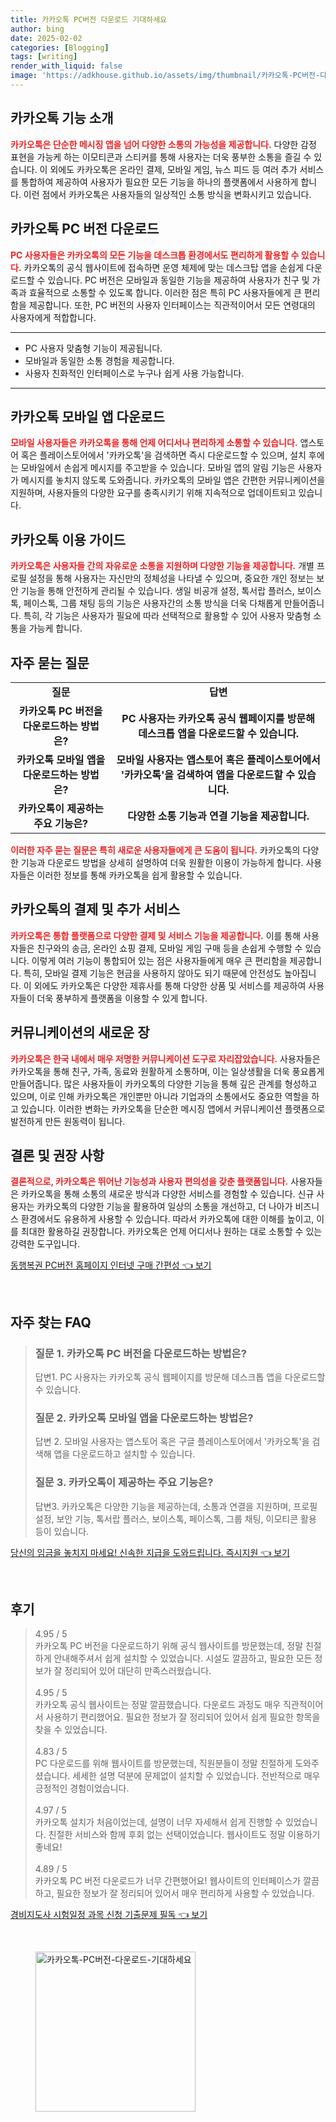 ```yaml
---
title: 카카오톡 PC버전 다운로드 기대하세요
author: bing
date: 2025-02-02
categories: [Blogging]
tags: [writing]
render_with_liquid: false
image: 'https://adkhouse.github.io/assets/img/thumbnail/카카오톡-PC버전-다운로드-기대하세요.webp'
---
```



<h2 id='카카오톡 기능 소개'>카카오톡 기능 소개</h2>

<p><b><span style="color: #ee2323;">카카오톡은 단순한 메시징 앱을 넘어 다양한 소통의 가능성을 제공합니다.</span></b> 다양한 감정 표현을 가능케 하는 이모티콘과 스티커를 통해 사용자는 더욱 풍부한 소통을 즐길 수 있습니다. 이 외에도 카카오톡은 온라인 결제, 모바일 게임, 뉴스 피드 등 여러 추가 서비스를 통합하여 제공하여 사용자가 필요한 모든 기능을 하나의 플랫폼에서 사용하게 합니다. 이런 점에서 카카오톡은 사용자들의 일상적인 소통 방식을 변화시키고 있습니다.</p>

<h2 id='카카오톡 PC 버전 다운로드'>카카오톡 PC 버전 다운로드</h2>

<p><b><span style="color: #ee2323;">PC 사용자들은 카카오톡의 모든 기능을 데스크톱 환경에서도 편리하게 활용할 수 있습니다.</span></b> 카카오톡의 공식 웹사이트에 접속하면 운영 체제에 맞는 데스크탑 앱을 손쉽게 다운로드할 수 있습니다. PC 버전은 모바일과 동일한 기능을 제공하여 사용자가 친구 및 가족과 효율적으로 소통할 수 있도록 합니다. 이러한 점은 특히 PC 사용자들에게 큰 편리함을 제공합니다. 또한, PC 버전의 사용자 인터페이스는 직관적이어서 모든 연령대의 사용자에게 적합합니다.</p>

<hr />

<ul>
    <li>PC 사용자 맞춤형 기능이 제공됩니다.</li>
    <li>모바일과 동일한 소통 경험을 제공합니다.</li>
    <li>사용자 친화적인 인터페이스로 누구나 쉽게 사용 가능합니다.</li>
</ul>

<hr />

<h2 id='카카오톡 모바일 앱 다운로드'>카카오톡 모바일 앱 다운로드</h2>

<p><b><span style="color: #ee2323;">모바일 사용자들은 카카오톡을 통해 언제 어디서나 편리하게 소통할 수 있습니다.</span></b> 앱스토어 혹은 플레이스토어에서 '카카오톡'을 검색하면 즉시 다운로드할 수 있으며, 설치 후에는 모바일에서 손쉽게 메시지를 주고받을 수 있습니다. 모바일 앱의 알림 기능은 사용자가 메시지를 놓치지 않도록 도와줍니다. 카카오톡의 모바일 앱은 간편한 커뮤니케이션을 지원하며, 사용자들의 다양한 요구를 충족시키기 위해 지속적으로 업데이트되고 있습니다.</p>

<h2 id='카카오톡 이용 가이드'>카카오톡 이용 가이드</h2>

<p><b><span style="color: #ee2323;">카카오톡은 사용자들 간의 자유로운 소통을 지원하며 다양한 기능을 제공합니다.</span></b> 개별 프로필 설정을 통해 사용자는 자신만의 정체성을 나타낼 수 있으며, 중요한 개인 정보는 보안 기능을 통해 안전하게 관리될 수 있습니다. 생일 비공개 설정, 톡서랍 플러스, 보이스톡, 페이스톡, 그룹 채팅 등의 기능은 사용자간의 소통 방식을 더욱 다채롭게 만들어줍니다. 특히, 각 기능은 사용자가 필요에 따라 선택적으로 활용할 수 있어 사용자 맞춤형 소통을 가능케 합니다.</p>

<h2 id='자주 묻는 질문'>자주 묻는 질문</h2>

<table>
    <tr>
        <td style="text-align: center; height: 17px;"><b>질문</b></td>
        <td style="text-align: center; height: 17px;"><b>답변</b></td>
    </tr>
    <tr>
        <td style="text-align: center; height: 17px;"><b>카카오톡 PC 버전을 다운로드하는 방법은?</b></td>
        <td style="text-align: center; height: 17px;"><b>PC 사용자는 카카오톡 공식 웹페이지를 방문해 데스크톱 앱을 다운로드할 수 있습니다.</b></td>
    </tr>
    <tr>
        <td style="text-align: center; height: 17px;"><b>카카오톡 모바일 앱을 다운로드하는 방법은?</b></td>
        <td style="text-align: center; height: 17px;"><b>모바일 사용자는 앱스토어 혹은 플레이스토어에서 '카카오톡'을 검색하여 앱을 다운로드할 수 있습니다.</b></td>
    </tr>
    <tr>
        <td style="text-align: center; height: 17px;"><b>카카오톡이 제공하는 주요 기능은?</b></td>
        <td style="text-align: center; height: 17px;"><b>다양한 소통 기능과 연결 기능을 제공합니다.</b></td>
    </tr>
</table>

<p><b><span style="color: #ee2323;">이러한 자주 묻는 질문은 특히 새로운 사용자들에게 큰 도움이 됩니다.</span></b> 카카오톡의 다양한 기능과 다운로드 방법을 상세히 설명하여 더욱 원활한 이용이 가능하게 합니다. 사용자들은 이러한 정보를 통해 카카오톡을 쉽게 활용할 수 있습니다.</p>

<h2 id='카카오톡의 결제 및 추가 서비스'>카카오톡의 결제 및 추가 서비스</h2>

<p><b><span style="color: #ee2323;">카카오톡은 통합 플랫폼으로 다양한 결제 및 서비스 기능을 제공합니다.</span></b> 이를 통해 사용자들은 친구와의 송금, 온라인 쇼핑 결제, 모바일 게임 구매 등을 손쉽게 수행할 수 있습니다. 이렇게 여러 기능이 통합되어 있는 점은 사용자들에게 매우 큰 편리함을 제공합니다. 특히, 모바일 결제 기능은 현금을 사용하지 않아도 되기 때문에 안전성도 높아집니다. 이 외에도 카카오톡은 다양한 제휴사를 통해 다양한 상품 및 서비스를 제공하여 사용자들이 더욱 풍부하게 플랫폼을 이용할 수 있게 합니다.</p>

<h2 id='커뮤니케이션의 새로운 장'>커뮤니케이션의 새로운 장</h2>

<p><b><span style="color: #ee2323;">카카오톡은 한국 내에서 매우 저명한 커뮤니케이션 도구로 자리잡았습니다.</span></b> 사용자들은 카카오톡을 통해 친구, 가족, 동료와 원활하게 소통하며, 이는 일상생활을 더욱 풍요롭게 만들어줍니다. 많은 사용자들이 카카오톡의 다양한 기능을 통해 깊은 관계를 형성하고 있으며, 이로 인해 카카오톡은 개인뿐만 아니라 기업과의 소통에서도 중요한 역할을 하고 있습니다. 이러한 변화는 카카오톡을 단순한 메시징 앱에서 커뮤니케이션 플랫폼으로 발전하게 만든 원동력이 됩니다.</p>

<h2 id='결론 및 권장 사항'>결론 및 권장 사항</h2>

<p><b><span style="color: #ee2323;">결론적으로, 카카오톡은 뛰어난 기능성과 사용자 편의성을 갖춘 플랫폼입니다.</span></b> 사용자들은 카카오톡을 통해 소통의 새로운 방식과 다양한 서비스를 경험할 수 있습니다. 신규 사용자는 카카오톡의 다양한 기능을 활용하여 일상의 소통을 개선하고, 더 나아가 비즈니스 환경에서도 유용하게 사용할 수 있습니다. 따라서 카카오톡에 대한 이해를 높이고, 이를 최대한 활용하길 권장합니다. 카카오톡은 언제 어디서나 원하는 대로 소통할 수 있는 강력한 도구입니다.</p>


<p><a class="click-button" title="동행복권 PC버전 홈페이지 인터넷 구매 간편성" href="https://adkhouse.github.io/posts/%EB%8F%99%ED%96%89%EB%B3%B5%EA%B6%8C-PC%EB%B2%84%EC%A0%84-%ED%99%88%ED%8E%98%EC%9D%B4%EC%A7%80-%EC%9D%B8%ED%84%B0%EB%84%B7-%EA%B5%AC%EB%A7%A4-%EA%B0%84%ED%8E%B8%EC%84%B1/" rel="dofollow">동행복권 PC버전 홈페이지 인터넷 구매 간편성 👈 보기</a></p><br>
<h2 id='자주_찾는_FAQ'>자주 찾는 FAQ</h2>
<div itemscope="" itemtype="https://schema.org/FAQPage"> 
<blockquote> 
<div itemscope="" itemprop="mainEntity" itemtype="https://schema.org/Question"> 
<h3 itemprop="name">질문 1. 카카오톡 PC 버전을 다운로드하는 방법은?</h3> 
<div itemscope="" itemprop="acceptedAnswer" itemtype="https://schema.org/Answer"> 
<span itemprop="text"> 
<p>답변1. PC 사용자는 카카오톡 공식 웹페이지를 방문해 데스크톱 앱을 다운로드할 수 있습니다.</p> 
</span> 
</div> 
</div> 
<div itemscope="" itemprop="mainEntity" itemtype="https://schema.org/Question"> 
<h3 itemprop="name">질문 2. 카카오톡 모바일 앱을 다운로드하는 방법은?</h3> 
<div itemscope="" itemprop="acceptedAnswer" itemtype="https://schema.org/Answer"> 
<span itemprop="text"> 
<p>답변 2. 모바일 사용자는 앱스토어 혹은 구글 플레이스토어에서 '카카오톡'을 검색해 앱을 다운로드하고 설치할 수 있습니다.</p> 
</span> 
</div> 
</div> 
<div itemscope="" itemprop="mainEntity" itemtype="https://schema.org/Question"> 
<h3 itemprop="name">질문 3. 카카오톡이 제공하는 주요 기능은?</h3> 
<div itemscope="" itemprop="acceptedAnswer" itemtype="https://schema.org/Answer"> 
<span itemprop="text"> 
<p>답변3. 카카오톡은 다양한 기능을 제공하는데, 소통과 연결을 지원하며, 프로필 설정, 보안 기능, 톡서랍 플러스, 보이스톡, 페이스톡, 그룹 채팅, 이모티콘 활용 등이 있습니다.</p> 
</span> 
</div> 
</div> 
</blockquote> 
</div>
<p><a class="click-button" title="당신의 임금을 놓치지 마세요! 신속한 지급을 도와드립니다. 즉시지원" href="https://adkhouse.github.io/posts/%EB%8B%B9%EC%8B%A0%EC%9D%98-%EC%9E%84%EA%B8%88%EC%9D%84-%EB%86%93%EC%B9%98%EC%A7%80-%EB%A7%88%EC%84%B8%EC%9A%94!-%EC%8B%A0%EC%86%8D%ED%95%9C-%EC%A7%80%EA%B8%89%EC%9D%84-%EB%8F%84%EC%99%80%EB%93%9C%EB%A6%BD%EB%8B%88%EB%8B%A4.-%EC%A6%89%EC%8B%9C%EC%A7%80%EC%9B%90/" rel="dofollow">당신의 임금을 놓치지 마세요! 신속한 지급을 도와드립니다. 즉시지원 👈 보기</a></p><br>
<h2 id='후기'>후기</h2>
<div itemscope itemtype="https://schema.org/Product">
  <blockquote>
  <div itemprop="review" itemscope itemtype="https://schema.org/Review">
      <div itemprop="reviewRating" itemscope itemtype="https://schema.org/Rating"> <span itemprop="ratingValue">4.95</span> / <span itemprop="bestRating">5</span> </div>
      <span itemprop="reviewBody">카카오톡 PC 버전을 다운로드하기 위해 공식 웹사이트를 방문했는데, 정말 친절하게 안내해주셔서 쉽게 설치할 수 있었습니다. 시설도 깔끔하고, 필요한 모든 정보가 잘 정리되어 있어 대단히 만족스러웠습니다.</span>
  </div>
  <br>
  <div itemprop="review" itemscope itemtype="https://schema.org/Review">
      <div itemprop="reviewRating" itemscope itemtype="https://schema.org/Rating"> <span itemprop="ratingValue">4.95</span> / <span itemprop="bestRating">5</span> </div>
      <span itemprop="reviewBody">카카오톡 공식 웹사이트는 정말 깔끔했습니다. 다운로드 과정도 매우 직관적이어서 사용하기 편리했어요. 필요한 정보가 잘 정리되어 있어서 쉽게 필요한 항목을 찾을 수 있었습니다.</span>
  </div>
  <br>
  <div itemprop="review" itemscope itemtype="https://schema.org/Review">
      <div itemprop="reviewRating" itemscope itemtype="https://schema.org/Rating"> <span itemprop="ratingValue">4.83</span> / <span itemprop="bestRating">5</span> </div>
      <span itemprop="reviewBody">PC 다운로드를 위해 웹사이트를 방문했는데, 직원분들이 정말 친절하게 도와주셨습니다. 세세한 설명 덕분에 문제없이 설치할 수 있었습니다. 전반적으로 매우 긍정적인 경험이었습니다.</span>
  </div>
  <br>
  <div itemprop="review" itemscope itemtype="https://schema.org/Review">
      <div itemprop="reviewRating" itemscope itemtype="https://schema.org/Rating"> <span itemprop="ratingValue">4.97</span> / <span itemprop="bestRating">5</span> </div>
      <span itemprop="reviewBody">카카오톡 설치가 처음이었는데, 설명이 너무 자세해서 쉽게 진행할 수 있었습니다. 친절한 서비스와 함께 후회 없는 선택이었습니다. 웹사이트도 정말 이용하기 좋네요!</span>
  </div>
  <br>
  <div itemprop="review" itemscope itemtype="https://schema.org/Review">
      <div itemprop="reviewRating" itemscope itemtype="https://schema.org/Rating"> <span itemprop="ratingValue">4.89</span> / <span itemprop="bestRating">5</span> </div>
      <span itemprop="reviewBody">카카오톡 PC 버전 다운로드가 너무 간편했어요! 웹사이트의 인터페이스가 깔끔하고, 필요한 정보가 잘 정리되어 있어서 매우 편리하게 사용할 수 있었습니다.</span>
  </div>
  </blockquote>
</div>
<p><a class="click-button" title="경비지도사 시험일정 과목 신청 기출문제 필독" href="https://adkhouse.github.io/posts/%EA%B2%BD%EB%B9%84%EC%A7%80%EB%8F%84%EC%82%AC-%EC%8B%9C%ED%97%98%EC%9D%BC%EC%A0%95-%EA%B3%BC%EB%AA%A9-%EC%8B%A0%EC%B2%AD-%EA%B8%B0%EC%B6%9C%EB%AC%B8%EC%A0%9C-%ED%95%84%EB%8F%85/" rel="dofollow">경비지도사 시험일정 과목 신청 기출문제 필독 👈 보기</a></p><br>
<figure class="image"><img src="https://adkhouse.github.io/assets/img/thumbnail/카카오톡-PC버전-다운로드-기대하세요.webp" alt="카카오톡-PC버전-다운로드-기대하세요" width="256" height="256"></figure>
